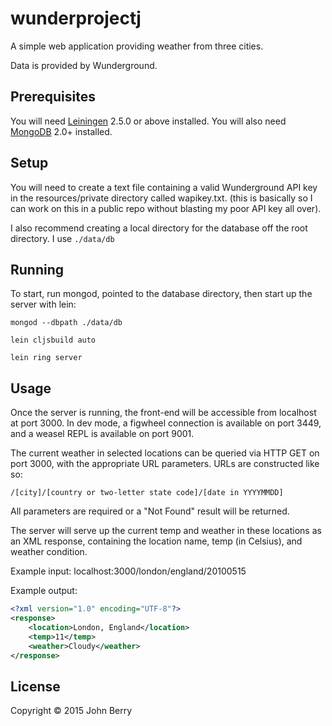 # wunderprojectj

A simple web application providing weather from three cities.

Data is provided by Wunderground.

## Prerequisites

You will need [Leiningen][] 2.5.0 or above installed. You will also need [MongoDB][] 2.0+ installed.

[leiningen]: https://github.com/technomancy/leiningen
[mongodb]: https://www.mongodb.org/

## Setup

You will need to create a text file containing a valid Wunderground API key in the resources/private directory called wapikey.txt. (this is basically so I can work on this in a public repo without blasting my poor API key all over). 

I also recommend creating a local directory for the database off the root directory. I use `./data/db`

## Running

To start, run mongod, pointed to the database directory, then start up the server with lein:

	mongod --dbpath ./data/db

	lein cljsbuild auto

    lein ring server

## Usage

Once the server is running, the front-end will be accessible from localhost at port 3000. In dev mode, a figwheel connection is available on port 3449, and a weasel REPL is available on port 9001.

The current weather in selected locations can be queried via HTTP GET on port 3000, with the appropriate URL parameters. URLs are constructed like so:

	/[city]/[country or two-letter state code]/[date in YYYYMMDD]

All parameters are required or a "Not Found" result will be returned.

The server will serve up the current temp and weather in these locations as an XML response, containing the location name, temp (in Celsius), and weather condition. 

Example input:
	localhost:3000/london/england/20100515

Example output: 
```xml
<?xml version="1.0" encoding="UTF-8"?>
<response>
	<location>London, England</location>
	<temp>11</temp>
	<weather>Cloudy</weather>
</response>
```

## License

Copyright © 2015 John Berry
